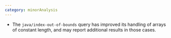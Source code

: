 ```yaml
---
category: minorAnalysis
---
```

* The `java/index-out-of-bounds` query has improved its handling of arrays of constant length, and may report additional results in those cases.
